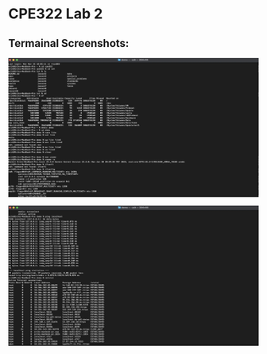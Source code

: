 # CPE322 Lab 2

## Termainal Screenshots:

![image 1](/Images/Lab2_img.jpg)

![image 2](/Images/Lab2_img2.jpg)
